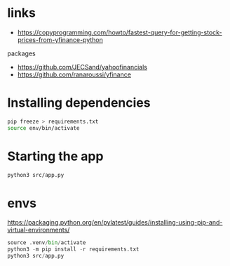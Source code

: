# links
- https://copyprogramming.com/howto/fastest-query-for-getting-stock-prices-from-yfinance-python

packages
- https://github.com/JECSand/yahoofinancials
- https://github.com/ranaroussi/yfinance

# Installing dependencies
```bash
pip freeze > requirements.txt
source env/bin/activate
```

# Starting the app
```bash
python3 src/app.py
```


# envs

https://packaging.python.org/en/pylatest/guides/installing-using-pip-and-virtual-environments/

```python
source .venv/bin/activate
python3 -m pip install -r requirements.txt
python3 src/app.py
```
